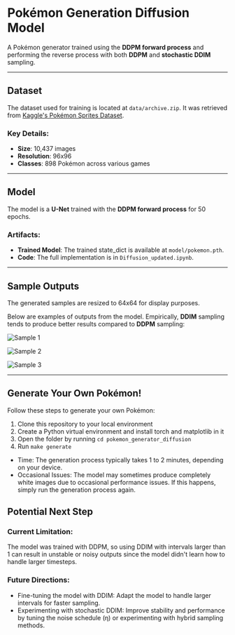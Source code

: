 # Pokémon Generation Diffusion Model
A Pokémon generator trained using the **DDPM forward process** and performing the reverse process with both **DDPM** and **stochastic DDIM** sampling.

---

## Dataset

The dataset used for training is located at `data/archive.zip`. It was retrieved from [Kaggle's Pokémon Sprites Dataset](https://www.kaggle.com/datasets/yehongjiang/pokemon-sprites-images?resource=download). 

### Key Details:
- **Size**: 10,437 images
- **Resolution**: 96x96
- **Classes**: 898 Pokémon across various games

---

## Model

The model is a **U-Net** trained with the **DDPM forward process** for 50 epochs. 

### Artifacts:
- **Trained Model**: The trained state_dict is available at `model/pokemon.pth`.
- **Code**: The full implementation is in `Diffusion_updated.ipynb`.

---

## Sample Outputs

The generated samples are resized to 64x64 for display purposes. 

Below are examples of outputs from the model. Empirically, **DDIM** sampling tends to produce better results compared to **DDPM** sampling:

![Sample 1](https://github.com/user-attachments/assets/223c91e3-5636-412f-baa2-8f57bf3b6d8e)

![Sample 2](https://github.com/user-attachments/assets/4cb30f53-1663-4917-be22-1a0076c837d0)

![Sample 3](https://github.com/user-attachments/assets/f772ef04-9755-4d41-91ea-6bf935e27fdb)

---

## Generate Your Own Pokémon!

Follow these steps to generate your own Pokémon:

1. Clone this repository to your local environment
2. Create a Python virtual environment and install torch and matplotlib in it
3. Open the folder by running `cd pokemon_generator_diffusion`
4. Run `make generate`

* Time: The generation process typically takes 1 to 2 minutes, depending on your device.
* Occasional Issues: The model may sometimes produce completely white images due to occasional performance issues. If this happens, simply run the generation process again.

## Potential Next Step
### Current Limitation:
The model was trained with DDPM, so using DDIM with intervals larger than 1 can result in unstable or noisy outputs since the model didn't learn how to handle larger timesteps.

### Future Directions:
* Fine-tuning the model with DDIM: Adapt the model to handle larger intervals for faster sampling.
* Experimenting with stochastic DDIM: Improve stability and performance by tuning the noise schedule (η) or experimenting with hybrid sampling methods.